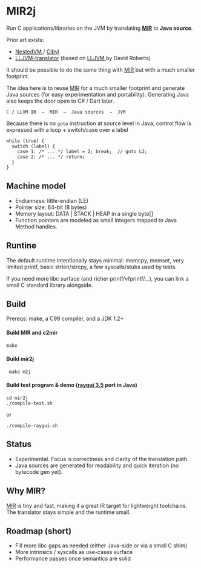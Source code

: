 # MIR2j

Run C applications/libraries on the JVM by translating __[MIR](https://github.com/vnmakarov/mir)__ to __Java source__.

Prior art exists:
- [NestedVM ](http://nestedvm.ibex.org/) / [Cibyl](https://github.com/SimonKagstrom/cibyl)
- [LLJVM-translator](https://github.com/maropu/lljvm-translator) (based on [LLJVM ](https://github.com/davidar/lljvm) by David Roberts)

It should be possible to do the same thing with [MIR](https://github.com/vnmakarov/mir) but with a much smaller footprint.

The idea here is to reuse [MIR](https://github.com/vnmakarov/mir) for a much smaller footprint and generate Java sources (for easy experimentation and portability). Generating Java also keeps the door open to C# / Dart later.

```
C / LLVM IR  →  MIR  →  Java sources  →  JVM
```

Because there is no ```goto``` instruction at source level in Java, control flow is expressed with a loop + switch/case over a label

```
while (true) {
  switch (label) {
    case 1: /* ... */ label = 2; break;  // goto L2;
    case 2: /* ... */ return;
  }
}
```

## Machine model
- Endianness: little-endian (LE)
- Pointer size: 64-bit (8 bytes)
- Memory layout: DATA | STACK | HEAP in a single byte[]
- Function pointers are modeled as small integers mapped to Java Method handles.

## Runtine

The default runtime intentionally stays minimal: memcpy, memset, very limited printf, basic strlen/strcpy, a few syscalls/stubs used by tests.

If you need more libc surface (and richer printf/vfprintf/…), you can link a small C standard library alongside.

## Build

Prereqs: make, a C99 compiler, and a JDK 1.2+

#### Build MIR and c2mir

``` make ```

#### Build mir2j

``` make m2j```

#### Build test program & demo ([raygui 3.5](https://github.com/raysan5/raygui) port in Java)  

```
cd mir2j
./compile-test.sh
```

or 

```
./compile-raygui.sh
```

## Status
- Experimental. Focus is correctness and clarity of the translation path.
- Java sources are generated for readability and quick iteration (no bytecode gen yet).

## Why MIR?
[MIR](https://github.com/vnmakarov/mir) is tiny and fast, making it a great IR target for lightweight toolchains. The translator stays simple and the runtime small.

## Roadmap (short)
- Fill more libc gaps as needed (either Java-side or via a small C shim)
- More intrinsics / syscalls as use-cases surface
- Performance passes once semantics are solid


